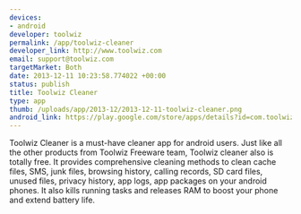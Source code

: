 ```yaml
--- 
devices: 
- android
developer: toolwiz
permalink: /app/toolwiz-cleaner
developer_link: http://www.toolwiz.com
email: support@toolwiz.com
targetMarket: Both
date: 2013-12-11 10:23:58.774022 +00:00
status: publish
title: Toolwiz Cleaner
type: app
thumb: /uploads/app/2013-12/2013-12-11-toolwiz-cleaner.png
android_link: https://play.google.com/store/apps/details?id=com.toolwiz.clean
---
```



Toolwiz Cleaner is a must-have cleaner app for android users. Just like all the other products from Toolwiz Freeware team, Toolwiz cleaner also is totally free. It provides comprehensive cleaning methods to clean cache files, SMS, junk files, browsing history, calling records, SD card files, unused files, privacy history, app logs, app packages on your android phones. It also kills running tasks and releases RAM to boost your phone and extend battery life. 
